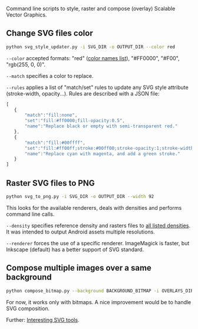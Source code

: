 Command line scripts to style, raster and compose (overlay) Scalable Vector Graphics.


## Change SVG files color
```bash
python svg_style_updater.py -i SVG_DIR -o OUTPUT_DIR --color red
```
`--color` accepted formats: "red" ([color names list](code/color_names.cfg)), "#FF0000", "#F00", "rgb(255, 0, 0)".

`--match` specifies a color to replace.

`--rules` applies a list of "match/set" rules to update any SVG style attribute (stroke-width, opacity...). Rules are described with a JSON file:
 ```javascript
[
    {
        "match":"fill:none",
        "set":"fill:#ff0000;fill-opacity:0.5",
        "name":"Replace black or empty with semi-transparent red."
    },
    {
        "match":"fill:#00ffff",
        "set":"fill:#ff00ff;stroke:#00ff00;stroke-opacity:1;stroke-width:25;",
        "name":"Replace cyan with magenta, and add a green stroke."
    }
]
 ```


## Raster SVG files to PNG
```bash
python svg_to_png.py -i SVG_DIR -o OUTPUT_DIR --width 92
```
This looks for the available renderers, deals with densities and performs command line calls.

`--density` specifies reference density and rasters files to [all listed densities](densities.json). It was intended to output Android assets multiple resolutions.

`--renderer` forces the use of a specific renderer. ImageMagick is faster, but Inkscape (default) has a better support of SVG standard.


## Compose multiple images over a same background
```bash
python compose_bitmap.py --background BACKGROUND_BITMAP -i OVERLAYS_DIR -o OUTPUT_DIR
```
For now, it works only with bitmaps. A nice improvement would be to handle SVG composition.

Further: [Interesting SVG tools](doc/notes_about_svg.md).
